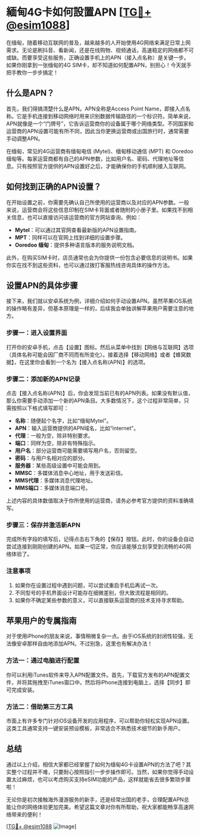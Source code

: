 # 緬甸4G卡如何設置APN [[TG💪+ @esim1088](https://t.me/s/esim1088)]

在缅甸，随着移动互联网的普及，越来越多的人开始使用4G网络来满足日常上网需求。无论是刷抖音、看新闻，还是在线购物、视频通话，高速稳定的网络都不可或缺。而要享受这些服务，正确设置手机上的APN（接入点名称）是关键一步。如果你刚拿到一张缅甸的4G SIM卡，却不知道如何配置APN，别担心！今天就手把手教你一步步搞定！

## 什么是APN？

首先，我们得搞清楚什么是APN。APN全称是Access Point Name，即接入点名称。它是手机连接到移动网络时用来识别数据传输路径的一个标识符。简单来说，APN就像是一个“门牌号”，它告诉运营商你的设备属于哪个网络类型。不同国家和运营商的APN设置可能有所不同，因此当你更换运营商或出国旅行时，通常需要手动调整APN。

在缅甸，常见的4G运营商有缅甸电信 (Mytel)、缅甸移动通信 (MPT) 和 Ooredoo 缅甸等。每家运营商都有自己的APN参数，比如用户名、密码、代理地址等信息。只有按照官方提供的APN设置好之后，才能确保你的手机顺利接入互联网。

## 如何找到正确的APN设置？

在开始设置之前，你需要先确认自己所使用的运营商以及对应的APN参数。一般来说，运营商会将这些信息印制在SIM卡背面或者随附的小册子里。如果找不到相关信息，也可以直接访问该运营商的官方网站查询。例如：

- **Mytel**：可以通过其官网查看最新版的APN设置指南。
- **MPT**：同样可以在官网上找到详细的设置步骤。
- **Ooredoo 缅甸**：提供多种语言版本的服务说明文档。

此外，在购买SIM卡时，店员通常也会为你提供一份包含必要信息的说明书。如果你实在找不到这些资料，也可以通过拨打客服热线咨询具体的操作方法。

## 设置APN的具体步骤

接下来，我们就以安卓系统为例，详细介绍如何手动设置APN。虽然苹果iOS系统的操作略有差异，但基本原理是一样的，后续我会单独讲解苹果用户需要注意的地方。

### 步骤一：进入设置界面

打开你的安卓手机，点击【设置】图标。然后从菜单中找到【网络与互联网】选项（具体名称可能会因厂商不同而有所变化）。接着选择【移动网络】或者【蜂窝数据】，在这里你会看到一个名为【接入点名称(APN)】的选项。

### 步骤二：添加新的APN记录

点击【接入点名称(APN)】后，你会发现当前已有的APN列表。如果没有默认值，那么你需要手动添加一个新的APN条目。大多数情况下，这个过程非常简单，只需按照以下格式填写即可：

- **名称**：随便起个名字，比如“缅甸Mytel”。
- **APN**：输入运营商提供的APN域名，比如“internet”。
- **代理**：一般为空，除非特别要求。
- **端口**：同样为空，除非有特殊指示。
- **用户名**：部分运营商可能需要填写用户名，否则留空。
- **密码**：与用户名相对应的部分。
- **服务器**：某些高级设置中可能会用到。
- **MMSC**：多媒体消息中心地址，用于发送彩信。
- **MMS代理**：多媒体消息代理地址。
- **MMS端口**：多媒体消息端口号。

上述内容的具体数值取决于你所使用的运营商，请务必参考官方提供的资料准确填写。

### 步骤三：保存并激活新APN

完成所有字段的填写后，记得点击右下角的【保存】按钮。此时，你的设备会自动尝试连接到刚刚创建的APN。如果一切正常，你应该能够立刻享受到流畅的4G网络体验了。

### 注意事项

1. 如果你在设置过程中遇到问题，可以尝试重启手机后再试一次。
2. 不同型号的手机界面设计可能存在细微差别，但大致流程是相同的。
3. 如果你不确定某些参数的意义，可以直接联系运营商的技术支持寻求帮助。

## 苹果用户的专属指南

对于使用iPhone的朋友来说，事情稍微复杂一点。由于iOS系统的封闭性较强，无法像安卓那样自由地添加APN。不过别急，这里也有解决办法！

### 方法一：通过电脑进行配置

你可以利用iTunes软件来导入APN配置文件。首先，下载官方发布的APN配置文件，并将其拖拽至iTunes窗口中。然后将iPhone连接到电脑上，选择【同步】即可完成安装。

### 方法二：借助第三方工具

市面上有许多专门针对iOS设备开发的应用程序，可以帮助你轻松实现APN设置。这类工具通常支持一键安装预设模板，非常适合不熟悉技术细节的新手用户。

## 总结

通过以上介绍，相信大家都已经掌握了如何为缅甸4G卡设置APN的方法了吧？其实整个过程并不难，只要耐心按照指引一步步操作即可。当然，如果你觉得手动设置太过麻烦，也可以考虑购买支持eSIM功能的产品，这样就能省去很多繁琐步骤啦！

无论你是初次接触海外漫游服务的新手，还是经常出国的老手，合理配置APN总能让你的网络体验更加完美。希望这篇文章对你有所帮助，祝大家都能畅享高速网络带来的便利！

[[TG💪+ @esim1088](https://t.me/s/esim1088) ![Image](https://i.postimg.cc/4NQfJmqS/Snipaste-2025-05-13-00-14-12.png)]